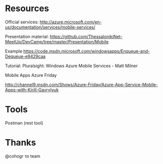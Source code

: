Resources
========================
Official services:
http://azure.microsoft.com/en-us/documentation/services/mobile-services/

Presentation material:
https://github.com/ThessalonikiNet-MeetUp/DevCamp/tree/master/Presentation/Mobile

Example
https://code.msdn.microsoft.com/windowsapps/Enqueue-and-Dequeue-e9429caa

Tutorial:
Pluralsight: Windows Azure Mobile Services - Matt Milner

Mobile Apps
Azure Friday

http://channel9.msdn.com/Shows/Azure-Friday/Azure-App-Service-Mobile-Apps-with-Kirill-Gavrylyuk

Tools
=======================
Postman (rest tool)

Thanks
=========================================
@cohogr 
το team
